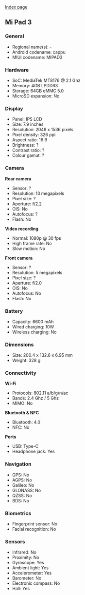 [Index page](../../)

## Mi Pad 3

### General

* Regional name(s): -
* Android codename: cappu
* MIUI codename: MIPAD3

### Hardware

* SoC: MediaTek MT8176 @ 2.1 Ghz
* Memory: 4GB LPDDR3
* Storage: 64GB eMMC 5.0
* MicroSD expansion: No

### Display

* Panel: IPS LCD
* Size: 7.9 inches
* Resolution: 2048 x 1536 pixels
* Pixel density: 326 ppi
* Aspect ratio: 16:9
* Brightness: ?
* Contrast ratio: ?
* Colour gamut: ?

### Camera

**Rear camera**

* Sensor: ?
* Resolution: 13 megapixels
* Pixel size: ?
* Aperture: f/2.2
* OIS: No
* Autofocus: ?
* Flash: No

**Video recording**

* Normal: 1080p @ 30 fps
* High frame rate: No
* Slow motion: No

**Front camera**

* Sensor: ?
* Resolution: 5 megapixels
* Pixel size: ?
* Aperture: f/2.0
* OIS: No
* Autofocus: No
* Flash: No

### Battery

* Capacity: 6600 mAh
* Wired charging: 10W
* Wireless charging: No

### Dimensions

* Size: 200.4 x 132.6 x 6.95 mm
* Weight: 328 g

### Connectivity

**Wi-Fi**

* Protocols: 802.11 a/b/g/n/ac
* Bands: 2.4 Ghz / 5 Ghz
* MIMO: No

**Bluetooth & NFC**

* Bluetooth: 4.0 
* NFC: No

**Ports**

* USB: Type-C
* Headphone jack: Yes

### Navigation

* GPS: No
* AGPS: No
* Galileo: No
* GLONASS: No
* QZSS: No
* BDS: No

### Biometrics

* Fingerprint sensor: No
* Facial recognition: No

### Sensors

* Infrared: No
* Proximity: No
* Gyroscope: Yes
* Ambient light: Yes
* Accelerometer: Yes
* Barometer: No
* Electronic compass: No
* Hall: Yes